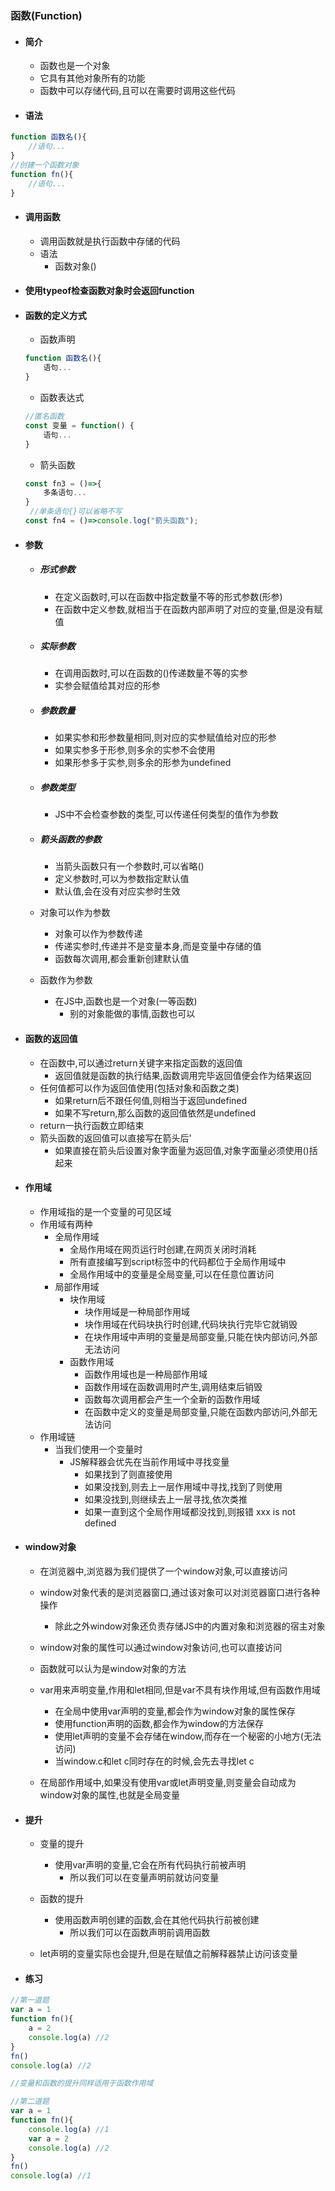 ### 函数(Function)

- #### 简介

  - 函数也是一个对象
  - 它具有其他对象所有的功能
  - 函数中可以存储代码,且可以在需要时调用这些代码

- #### 语法

```js
function 函数名(){
    //语句...
}
//创建一个函数对象
function fn(){
    //语句...
}
```

- #### 调用函数

  - 调用函数就是执行函数中存储的代码
  - 语法
    - 函数对象()

- #### 使用typeof检查函数对象时会返回function

- #### 函数的定义方式

  - 函数声明

  ```js
  function 函数名(){
      语句...
  }
  ```

  - 函数表达式

  ```js
  //匿名函数
  const 变量 = function() {
      语句...
  }
  ```

  - 箭头函数

  ```js
  const fn3 = ()=>{
      多条语句...
  }
   //单条语句{}可以省略不写   
  const fn4 = ()=>console.log("箭头函数");
  ```

- #### 参数

  - ##### 形式参数

    - 在定义函数时,可以在函数中指定数量不等的形式参数(形参)
    - 在函数中定义参数,就相当于在函数内部声明了对应的变量,但是没有赋值

  - ##### 实际参数

    - 在调用函数时,可以在函数的()传递数量不等的实参
    - 实参会赋值给其对应的形参

  - ##### 参数数量

    - 如果实参和形参数量相同,则对应的实参赋值给对应的形参
    - 如果实参多于形参,则多余的实参不会使用
    - 如果形参多于实参,则多余的形参为undefined

  - ##### 参数类型

    - JS中不会检查参数的类型,可以传递任何类型的值作为参数
    
  - ##### 箭头函数的参数
  
    - 当箭头函数只有一个参数时,可以省略()
    - 定义参数时,可以为参数指定默认值
    - 默认值,会在没有对应实参时生效
  
  - 对象可以作为参数
  
    - 对象可以作为参数传递
    - 传递实参时,传递并不是变量本身,而是变量中存储的值
    - 函数每次调用,都会重新创建默认值
  
  - 函数作为参数
  
    - 在JS中,函数也是一个对象(一等函数)
      - 别的对象能做的事情,函数也可以
  
- #### 函数的返回值

  - 在函数中,可以通过return关键字来指定函数的返回值
    - 返回值就是函数的执行结果,函数调用完毕返回值便会作为结果返回
  - 任何值都可以作为返回值使用(包括对象和函数之类)
    -  如果return后不跟任何值,则相当于返回undefined
    - 如果不写return,那么函数的返回值依然是undefined
  - return一执行函数立即结束
  - 箭头函数的返回值可以直接写在箭头后'
    - 如果直接在箭头后设置对象字面量为返回值,对象字面量必须使用()括起来

- #### 作用域

  - 作用域指的是一个变量的可见区域
  - 作用域有两种
    - 全局作用域
      - 全局作用域在网页运行时创建,在网页关闭时消耗
      - 所有直接编写到script标签中的代码都位于全局作用域中
      - 全局作用域中的变量是全局变量,可以在任意位置访问
    - 局部作用域
      - 块作用域
        - 块作用域是一种局部作用域
        - 块作用域在代码块执行时创建,代码块执行完毕它就销毁
        - 在块作用域中声明的变量是局部变量,只能在快内部访问,外部无法访问
      - 函数作用域
        - 函数作用域也是一种局部作用域
        - 函数作用域在函数调用时产生,调用结束后销毁
        - 函数每次调用都会产生一个全新的函数作用域
        - 在函数中定义的变量是局部变量,只能在函数内部访问,外部无法访问
  - 作用域链
    - 当我们使用一个变量时
      - JS解释器会优先在当前作用域中寻找变量
        - 如果找到了则直接使用
        - 如果没找到,则去上一层作用域中寻找,找到了则使用
        - 如果没找到,则继续去上一层寻找,依次类推
        - 如果一直到这个全局作用域都没找到,则报错 xxx is not defined
  
- #### window对象

  - 在浏览器中,浏览器为我们提供了一个window对象,可以直接访问
  - window对象代表的是浏览器窗口,通过该对象可以对浏览器窗口进行各种操作
    - 除此之外window对象还负责存储JS中的内置对象和浏览器的宿主对象

  - window对象的属性可以通过window对象访问,也可以直接访问
  - 函数就可以认为是window对象的方法
  - var用来声明变量,作用和let相同,但是var不具有块作用域,但有函数作用域
    - 在全局中使用var声明的变量,都会作为window对象的属性保存
    - 使用function声明的函数,都会作为window的方法保存
    - 使用let声明的变量不会存储在window,而存在一个秘密的小地方(无法访问)
    - 当window.c和let c同时存在的时候,会先去寻找let c

  - 在局部作用域中,如果没有使用var或let声明变量,则变量会自动成为window对象的属性,也就是全局变量

- #### 提升

  - 变量的提升

    - 使用var声明的变量,它会在所有代码执行前被声明
      - 所以我们可以在变量声明前就访问变量

  - 函数的提升
    - 使用函数声明创建的函数,会在其他代码执行前被创建
      - 所以我们可以在函数声明前调用函数

  - let声明的变量实际也会提升,但是在赋值之前解释器禁止访问该变量

- #### 练习

```js
//第一道题
var a = 1
function fn(){
    a = 2
    console.log(a) //2
}
fn()
console.log(a) //2

//变量和函数的提升同样适用于函数作用域

//第二道题
var a = 1
function fn(){
    console.log(a) //1
    var a = 2
    console.log(a) //2
}
fn()
console.log(a) //1
```


